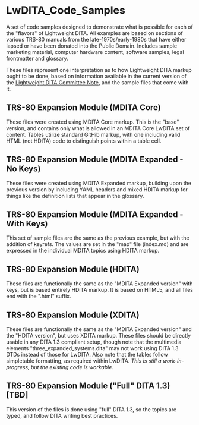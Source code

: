 # LwDITA_Code_Samples
A set of code samples designed to demonstrate what is possible for each of the "flavors" of Lightweight DITA. All examples are based on  sections of various TRS-80 manuals from the late-1970s/early-1980s that have either lapsed or have been donated into the Public Domain. Includes sample marketing material, computer hardware content, software samples, legal frontmatter and glossary.

These files represent one interpretation as to how Lightweight DITA markup ought to be done, based on information available in the current version of the [Lightweight DITA Committee Note](http://docs.oasis-open.org/dita/LwDITA/v1.0/cnprd02/LwDITA-v1.0-cnprd02.pdf), and the sample files that come with it.  

## TRS-80 Expansion Module (MDITA Core)
These files were created using MDITA Core markup. This is the "base" version, and contains only what is allowed in an MDITA Core LwDITA set of content. Tables utilize standard GitHib markup, with one including valid HTML (not HDITA) code to distinguish points within a table cell. 

## TRS-80 Expansion Module (MDITA Expanded - No Keys) 
These files were created using MDITA Expanded markup, building upon the previous version by including YAML headers and mixed HDITA markup for things like the definition lists that appear in the glossary. 

## TRS-80 Expansion Module (MDITA Expanded - With Keys) 
This set of sample files are the same as the previous example, but with the addition of keyrefs. The values are set in the "map" file (index.md) and are expressed in the individual MDITA topics using HDITA markup.

## TRS-80 Expansion Module (HDITA) 
These files are functionally the same as the "MDITA Expanded version" with keys, but is based entirely HDITA markup. It is based on HTML5, and all files end with the ".html" suffix.

## TRS-80 Expansion Module (XDITA)
These files are functionally the same as the "MDITA Expanded version" and the "HDITA version", but uses XDITA markup. These files should be directly usable in any DITA 1.3 compliant setup, though note that the multimedia elements "three_expanded_systems.dita" may not work using DITA 1.3 DTDs instead of those for LwDITA. Also note that the tables follow simpletable formatting, as required within LwDITA. *This is still a work-in-progress, but the existing code is workable.*

## TRS-80 Expansion Module ("Full" DITA 1.3) [TBD]
This version of the files is done using "full" DITA 1.3, so the topics are typed, and follow DITA writing best practices.
